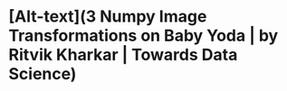 # [Alt-text](3 Numpy Image Transformations on Baby Yoda | by Ritvik Kharkar | Towards Data Science)

